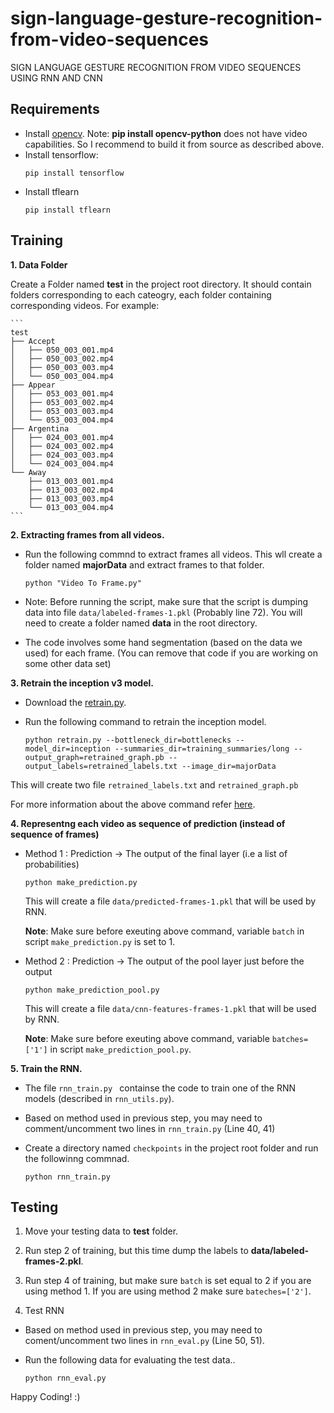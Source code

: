 # sign-language-gesture-recognition-from-video-sequences
SIGN LANGUAGE GESTURE RECOGNITION FROM VIDEO SEQUENCES  USING RNN AND CNN

## Requirements
* Install [opencv](https://docs.opencv.org/trunk/d7/d9f/tutorial_linux_install.html).
  Note: **pip install opencv-python** does not have video capabilities. So I recommend to build it from source as described above.
* Install tensorflow:
  ```shell
  pip install tensorflow
  ```
* Install tflearn
  ```shell
  pip install tflearn
  ```

## Training

**1. Data Folder**
  
  Create a Folder named **test** in the project root directory. It should contain folders corresponding to each cateogry, each folder containing corresponding videos.
  For example:

    ```
    test
    ├── Accept
    │   ├── 050_003_001.mp4
    │   ├── 050_003_002.mp4
    │   ├── 050_003_003.mp4
    │   └── 050_003_004.mp4
    ├── Appear
    │   ├── 053_003_001.mp4
    │   ├── 053_003_002.mp4
    │   ├── 053_003_003.mp4
    │   └── 053_003_004.mp4
    ├── Argentina
    │   ├── 024_003_001.mp4
    │   ├── 024_003_002.mp4
    │   ├── 024_003_003.mp4
    │   └── 024_003_004.mp4
    └── Away
        ├── 013_003_001.mp4
        ├── 013_003_002.mp4
        ├── 013_003_003.mp4
        └── 013_003_004.mp4
    ```



**2. Extracting frames from all videos.**
   
   - Run the following commnd to extract frames all videos. This wll create a folder named **majorData** and extract frames to that folder.

     ```shell
     python "Video To Frame.py"
     ```
   
   - Note: Before running the script, make sure that the script is dumping data into file `data/labeled-frames-1.pkl` (Probably line 72). You will need to create a folder named **data** in the root directory.
       
   - The code involves some hand segmentation (based on the data we used) for each frame. (You can remove that code if you are working on some other data set)


**3. Retrain the inception v3 model.**

   - Download the [retrain.py](https://github.com/tensorflow/tensorflow/blob/master/tensorflow/examples/image_retraining/retrain.py).

   - Run the following command to retrain the inception model.
      
      ```shell
      python retrain.py --bottleneck_dir=bottlenecks --model_dir=inception --summaries_dir=training_summaries/long --output_graph=retrained_graph.pb --output_labels=retrained_labels.txt --image_dir=majorData
      ```

   This will create two file `retrained_labels.txt` and `retrained_graph.pb`

   For more information about the above command refer [here](https://codelabs.developers.google.com/codelabs/tensorflow-for-poets/#3).


**4. Representng each video as sequence of prediction (instead of sequence of frames)**

   - Method 1 : Prediction -> The output of the final layer (i.e a list of probabilities)

      ```shell
      python make_prediction.py
      ```

     This will create a file `data/predicted-frames-1.pkl` that will be used by RNN.
     
     **Note**: Make sure before exeuting above command, variable `batch` in script `make_prediction.py` is set to 1.

   - Method 2 : Prediction -> The output of the pool layer just before the output

      ```shell
      python make_prediction_pool.py
      ```

      This will create a file `data/cnn-features-frames-1.pkl` that will be used by RNN.

      **Note**: Make sure before exeuting above command, variable `batches=['1']` in script `make_prediction_pool.py`.

**5. Train the RNN.**

  - The file `rnn_train.py ` containse the code to train one of the RNN models (described in `rnn_utils.py`).
  - Based on method used in previous step, you may need to comment/uncomment two lines in `rnn_train.py` (Line 40, 41)
  - Create a directory named `checkpoints` in the project root folder and run the followinng commnad.

    ```shell
    python rnn_train.py
    ```

## Testing

1. Move your testing data to **test** folder.

2. Run step 2 of training, but this time dump the labels to **data/labeled-frames-2.pkl**.

3. Run step 4 of training, but make sure `batch` is set equal to 2 if you are using method 1. If you are using method 2 make sure ```bateches=['2']```.

4. Test RNN
  - Based on method used in previous step, you may need to coment/uncomment two lines in `rnn_eval.py` (Line 50, 51).
  - Run the following data for evaluating the test data..

    ```shell
    python rnn_eval.py
    ```

Happy Coding! :)